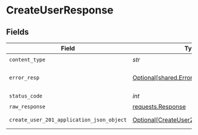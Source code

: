 # CreateUserResponse


## Fields

| Field                                                                                             | Type                                                                                              | Required                                                                                          | Description                                                                                       |
| ------------------------------------------------------------------------------------------------- | ------------------------------------------------------------------------------------------------- | ------------------------------------------------------------------------------------------------- | ------------------------------------------------------------------------------------------------- |
| `content_type`                                                                                    | *str*                                                                                             | :heavy_check_mark:                                                                                | N/A                                                                                               |
| `error_resp`                                                                                      | [Optional[shared.ErrorResp]](../../models/shared/errorresp.md)                                    | :heavy_minus_sign:                                                                                | The request could not be validated                                                                |
| `status_code`                                                                                     | *int*                                                                                             | :heavy_check_mark:                                                                                | N/A                                                                                               |
| `raw_response`                                                                                    | [requests.Response](https://requests.readthedocs.io/en/latest/api/#requests.Response)             | :heavy_minus_sign:                                                                                | N/A                                                                                               |
| `create_user_201_application_json_object`                                                         | [Optional[CreateUser201ApplicationJSON]](../../models/operations/createuser201applicationjson.md) | :heavy_minus_sign:                                                                                | User created successfully.                                                                        |